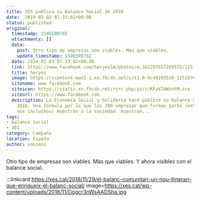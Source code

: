 ```yaml
---
title: XES publica su Balance Social de 2018
date:  2019-01-03 07:33:02+00:00
status: published
original:
  timestamp: 1546500782
  attachments: []
  data:
    post: Otro tipo de empresas son viables. Más que viables.
    update_timestamp: 1546500782
  date: 2019-01-03 07:33:02+00:00
  link: https://www.facebook.com/SeryesSA/photos/a.162297557269572/1151976804968304/
  title: Seryes
  image: https://scontent-mad1-1.xx.fbcdn.net/v/t1.0-9/49393510_1151976814968303_7876260591050948608_o.jpg?_nc_cat=106&_nc_sid=8024bb&_nc_ohc=8PoGU-0JBtEAX9n_oEP&_nc_ht=scontent-mad1-1.xx&oh=7d80e0eb1e259efa5ac79f247d4a14d2&oe=5F558897
  sitename: www.facebook.com
  siteicon: https://static.xx.fbcdn.net/rsrc.php/yz/r/KFyVIAWzntM.ico
  siteurl: https://www.facebook.com
  description: La Economía Social y Solidaria hace público su Balance Social del año
    2018. Una fórmula por la que las 700 empresas que forman parte (entre las que
    nos incluímos) muestran a la sociedad  muestran...
tags:
- balance social
- XES
category: Campaña
location: España
author: vokimon
---
```

Otro tipo de empresas son viables. Más que viables. Y ahora visibles con el balance social.

:::linkcard https://xes.cat/2018/11/29/el-balanc-comunitari-un-nou-itinerari-que-enriqueix-el-balanc-social/ image=https://xes.cat/wp-content/uploads/2018/11/Dqgcr3nWsAADSha.jpg


